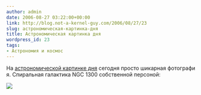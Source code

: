 ```yaml
---
author: admin
date: 2006-08-27 03:22:00+00:00
link: http://blog.not-a-kernel-guy.com/2006/08/27/23
slug: астрономическая-картинка-дня
title: Астрономическая картинка дня
wordpress_id: 23
tags:
- Астрономия и космос
---
```


На [астрономической картинке дня](http://antwrp.gsfc.nasa.gov/apod/ap060827.html) сегодня просто шикарная фотография. Спиральная галактика NGC 1300 собственной персоной:

[![](/2006/08/ngc1300_hst.thumbnail.jpg)](http://antwrp.gsfc.nasa.gov/apod/image/0608/ngc1300_hst_big.jpg)
